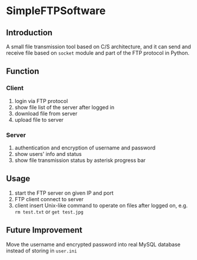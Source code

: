 # SimpleFTPSoftware
## Introduction
A small file transmission tool based on C/S architecture, and it can send and receive file based on `socket` module and part of the FTP protocol in Python.
## Function
### Client
1. login via FTP protocol
2. show file list of the server after logged in
3. download file from server
4. upload file to server
### Server
1. authentication and encryption of username and password
2. show users' info and status
3. show file transmission status by asterisk progress bar
## Usage
1. start the FTP server on given IP and port
2. FTP client connect to server
3. client insert Unix-like command to operate on files after logged on, e.g. `rm test.txt` or `get test.jpg`
## Future Improvement
Move the username and encrypted password into real MySQL database instead of storing in `user.ini`
